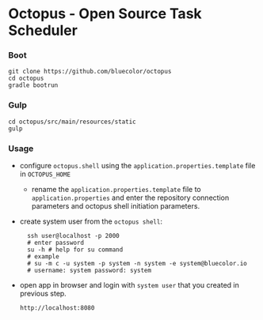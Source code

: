 # Octopus - Open Source Task Scheduler


### Boot
```
git clone https://github.com/bluecolor/octopus
cd octopus
gradle bootrun
```

### Gulp
```
cd octopus/src/main/resources/static
gulp
```

### Usage

- configure `octopus.shell` using the `application.properties.template` file in `OCTOPUS_HOME`
  - rename the `application.properties.template` file to `application.properties` and enter the 
  repository connection parameters and octopus shell initiation parameters.

- create system user from the `octopus shell`:
  ```
    ssh user@localhost -p 2000
    # enter password
    su -h # help for su command
    # example
    # su -m c -u system -p system -n system -e system@bluecolor.io
    # username: system password: system
  ```
- open app in browser and login with `system user` that you created in previous step.
  ```
  http://localhost:8080
  ```